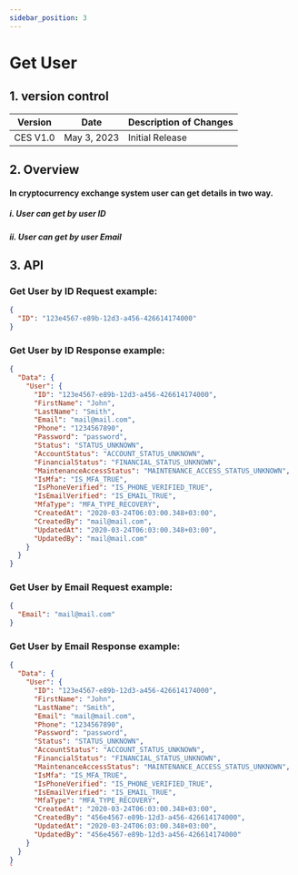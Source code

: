 ```yaml
---
sidebar_position: 3
---
```


# Get User

## 1. version control

| Version  | Date        | Description of Changes |
| -------- | ----------- | ---------------------- |
| CES V1.0 | May 3, 2023 | Initial Release        |

## 2. Overview

#### In cryptocurrency exchange system user can get details in two way.

##### i. User can get by user ID

##### ii. User can get by user Email

## 3. API

### Get User by ID Request example:

```json
{
  "ID": "123e4567-e89b-12d3-a456-426614174000"
}
```

### Get User by ID Response example:

```json
{
  "Data": {
    "User": {
      "ID": "123e4567-e89b-12d3-a456-426614174000",
      "FirstName": "John",
      "LastName": "Smith",
      "Email": "mail@mail.com",
      "Phone": "1234567890",
      "Password": "password",
      "Status": "STATUS_UNKNOWN",
      "AccountStatus": "ACCOUNT_STATUS_UNKNOWN",
      "FinancialStatus": "FINANCIAL_STATUS_UNKNOWN",
      "MaintenanceAccessStatus": "MAINTENANCE_ACCESS_STATUS_UNKNOWN",
      "IsMfa": "IS_MFA_TRUE",
      "IsPhoneVerified": "IS_PHONE_VERIFIED_TRUE",
      "IsEmailVerified": "IS_EMAIL_TRUE",
      "MfaType": "MFA_TYPE_RECOVERY",
      "CreatedAt": "2020-03-24T06:03:00.348+03:00",
      "CreatedBy": "mail@mail.com",
      "UpdatedAt": "2020-03-24T06:03:00.348+03:00",
      "UpdatedBy": "mail@mail.com"
    }
  }
}
```

### Get User by Email Request example:

```json
{
  "Email": "mail@mail.com"
}
```
### Get User by Email Response example:

```json
{
  "Data": {
    "User": {
      "ID": "123e4567-e89b-12d3-a456-426614174000",
      "FirstName": "John",
      "LastName": "Smith",
      "Email": "mail@mail.com",
      "Phone": "1234567890",
      "Password": "password",
      "Status": "STATUS_UNKNOWN",
      "AccountStatus": "ACCOUNT_STATUS_UNKNOWN",
      "FinancialStatus": "FINANCIAL_STATUS_UNKNOWN",
      "MaintenanceAccessStatus": "MAINTENANCE_ACCESS_STATUS_UNKNOWN",
      "IsMfa": "IS_MFA_TRUE",
      "IsPhoneVerified": "IS_PHONE_VERIFIED_TRUE",
      "IsEmailVerified": "IS_EMAIL_TRUE",
      "MfaType": "MFA_TYPE_RECOVERY",
      "CreatedAt": "2020-03-24T06:03:00.348+03:00",
      "CreatedBy": "456e4567-e89b-12d3-a456-426614174000",
      "UpdatedAt": "2020-03-24T06:03:00.348+03:00",
      "UpdatedBy": "456e4567-e89b-12d3-a456-426614174000"
    }
  }
}
`
```
